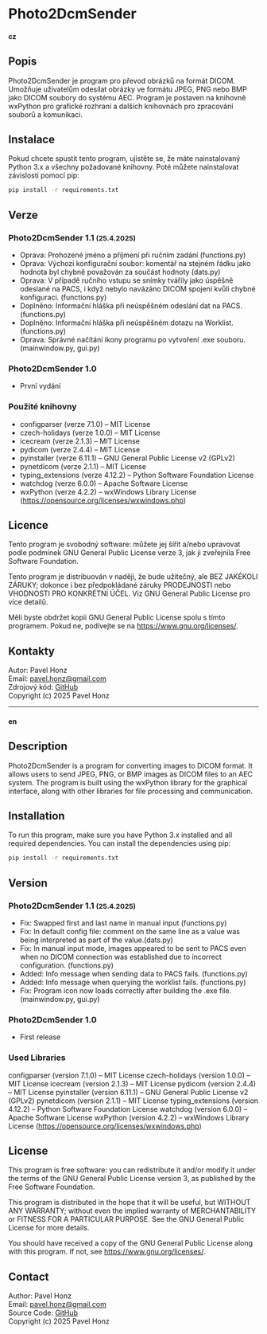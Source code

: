 # Photo2DcmSender 

#### cz

## Popis
Photo2DcmSender je program pro převod obrázků na formát DICOM. Umožňuje uživatelům odesílat obrázky ve formátu JPEG, PNG nebo BMP jako DICOM soubory do systému AEC. Program je postaven na knihovně wxPython pro grafické rozhraní a dalších knihovnách pro zpracování souborů a komunikaci.

## Instalace
Pokud chcete spustit tento program, ujistěte se, že máte nainstalovaný Python 3.x a všechny požadované knihovny. Poté můžete nainstalovat závislosti pomocí pip:

```bash
pip install -r requirements.txt
```

## Verze

### Photo2DcmSender 1.1 <small>(25.4.2025)</small>
- Oprava: Prohozené jméno a příjmení při ručním zadání (functions.py)
- Oprava: Výchozí konfigurační soubor: komentář na stejném řádku jako hodnota byl chybně považován za součást hodnoty (dats.py)
- Oprava: V případě ručního vstupu se snímky tvářily jako úspěšně odeslané na PACS, i když nebylo navázáno DICOM spojení kvůli chybné konfiguraci. (functions.py)
- Doplněno: Informační hláška při neúspěšném odeslání dat na PACS. (functions.py)
- Doplněno: Informační hláška při neúspěšném dotazu na Worklist. (functions.py)
- Oprava: Správné načítání ikony programu po vytvoření .exe souboru. (mainwindow.py, gui.py)

### Photo2DcmSender 1.0
- První vydání

### Použité knihovny
- configparser (verze 7.1.0) – MIT License
- czech-holidays (verze 1.0.0) – MIT License
- icecream (verze 2.1.3) – MIT License
- pydicom (verze 2.4.4) – MIT License
- pyinstaller (verze 6.11.1) – GNU General Public License v2 (GPLv2)
- pynetdicom (verze 2.1.1) – MIT License
- typing_extensions (verze 4.12.2) – Python Software Foundation License
- watchdog (verze 6.0.0) – Apache Software License
- wxPython (verze 4.2.2) – wxWindows Library License (https://opensource.org/licenses/wxwindows.php)

## Licence
Tento program je svobodný software: můžete jej šířit a/nebo upravovat podle podmínek GNU General Public License verze 3, jak ji zveřejnila Free Software Foundation.

Tento program je distribuován v naději, že bude užitečný, ale BEZ JAKÉKOLI ZÁRUKY; dokonce i bez předpokládané záruky PRODEJNOSTI nebo VHODNOSTI PRO KONKRÉTNÍ ÚČEL. Viz GNU General Public License pro více detailů.

Měli byste obdržet kopii GNU General Public License spolu s tímto programem. Pokud ne, podívejte se na https://www.gnu.org/licenses/.

## Kontakty
Autor: Pavel Honz<br>
Email: pavel.honz@gmail.com<br>
Zdrojový kód: [GitHub](https://github.com/ph-del/photo2dcmsender)<br>
Copyright (c) 2025 Pavel Honz<br>

---

#### en

## Description
Photo2DcmSender is a program for converting images to DICOM format. It allows users to send JPEG, PNG, or BMP images as DICOM files to an AEC system. The program is built using the wxPython library for the graphical interface, along with other libraries for file processing and communication.

## Installation
To run this program, make sure you have Python 3.x installed and all required dependencies. You can install the dependencies using pip:

```bash
pip install -r requirements.txt
```

## Version

### Photo2DcmSender 1.1 <small>(25.4.2025)</small>
- Fix: Swapped first and last name in manual input (functions.py)
- Fix: In default config file: comment on the same line as a value was being interpreted as part of the value.(dats.py)
- Fix: In manual input mode, images appeared to be sent to PACS even when no DICOM connection was established due to incorrect configuration. (functions.py)
- Added: Info message when sending data to PACS fails. (functions.py)
- Added: Info message when querying the worklist fails. (functions.py)
- Fix: Program icon now loads correctly after building the .exe file. (mainwindow.py, gui.py)


### Photo2DcmSender 1.0
- First release

### Used Libraries
configparser (version 7.1.0) – MIT License
czech-holidays (version 1.0.0) – MIT License
icecream (version 2.1.3) – MIT License
pydicom (version 2.4.4) – MIT License
pyinstaller (version 6.11.1) – GNU General Public License v2 (GPLv2)
pynetdicom (version 2.1.1) – MIT License
typing_extensions (version 4.12.2) – Python Software Foundation License
watchdog (version 6.0.0) – Apache Software License
wxPython (version 4.2.2) – wxWindows Library License (https://opensource.org/licenses/wxwindows.php)

## License
This program is free software: you can redistribute it and/or modify it under the terms of the GNU General Public License version 3, as published by the Free Software Foundation.

This program is distributed in the hope that it will be useful, but WITHOUT ANY WARRANTY; without even the implied warranty of MERCHANTABILITY or FITNESS FOR A PARTICULAR PURPOSE. See the GNU General Public License for more details.

You should have received a copy of the GNU General Public License along with this program. If not, see https://www.gnu.org/licenses/.

## Contact
Author: Pavel Honz<br>
Email: pavel.honz@gmail.com<br>
Source Code: [GitHub](https://github.com/ph-del/photo2dcmsender)<br>
Copyright (c) 2025 Pavel Honz<br>
